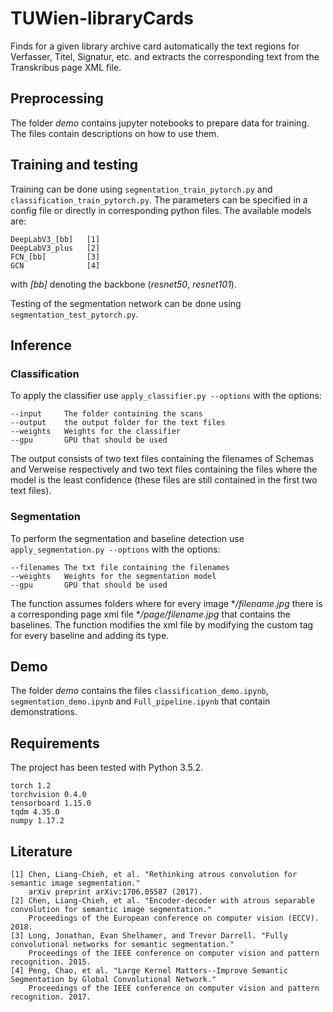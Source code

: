 # TUWien-libraryCards

Finds for a given library archive card automatically the text regions for Verfasser, Titel, Signatur, etc. and extracts the corresponding text from the Transkribus page XML file.

## Preprocessing

The folder *demo* contains jupyter notebooks to prepare data for training.
The files contain descriptions on how to use them.

## Training and testing

Training can be done using `segmentation_train_pytorch.py` and `classification_train_pytorch.py`. 
The parameters can be specified in a config file or directly in corresponding python files.
The available models are:
```
DeepLabV3_[bb]   [1]
DeepLabV3_plus   [2]
FCN_[bb]         [3]
GCN              [4]
```
with *[bb]* denoting the backbone (*resnet50*, *resnet101*).

Testing of the segmentation network can be done using `segmentation_test_pytorch.py`.

## Inference
### Classification

To apply the classifier use `apply_classifier.py --options` with the options:
```
--input     The folder containing the scans
--output    the output folder for the text files
--weights   Weights for the classifier
--gpu       GPU that should be used
```
The output consists of two text files containing the filenames of Schemas and Verweise respectively
and two text files containing the files where the model is the least confidence (these files are still contained in the first two text files).

### Segmentation
To perform the segmentation and baseline detection use `apply_segmentation.py --options` with the options:
```
--filenames The txt file containing the filenames
--weights   Weights for the segmentation model
--gpu       GPU that should be used
```
The function assumes folders where for every image **/filename.jpg* there is a corresponding page xml file **/page/filename.jpg* that contains the baselines.
The function modifies the xml file by modifying the custom tag for every baseline and adding its type.

## Demo
The folder *demo* contains the files `classification_demo.ipynb`, `segmentation_demo.ipynb` and `Full_pipeline.ipynb` that contain demonstrations.

## Requirements
The project has been tested with Python 3.5.2.

```
torch 1.2
torchvision 0.4.0
tensorboard 1.15.0
tqdm 4.35.0
numpy 1.17.2
```

## Literature

```
[1] Chen, Liang-Chieh, et al. "Rethinking atrous convolution for semantic image segmentation." 
    arXiv preprint arXiv:1706.05587 (2017).
[2] Chen, Liang-Chieh, et al. "Encoder-decoder with atrous separable convolution for semantic image segmentation." 
    Proceedings of the European conference on computer vision (ECCV). 2018.
[3] Long, Jonathan, Evan Shelhamer, and Trevor Darrell. "Fully convolutional networks for semantic segmentation." 
    Proceedings of the IEEE conference on computer vision and pattern recognition. 2015.
[4] Peng, Chao, et al. "Large Kernel Matters--Improve Semantic Segmentation by Global Convolutional Network." 
    Proceedings of the IEEE conference on computer vision and pattern recognition. 2017.
```